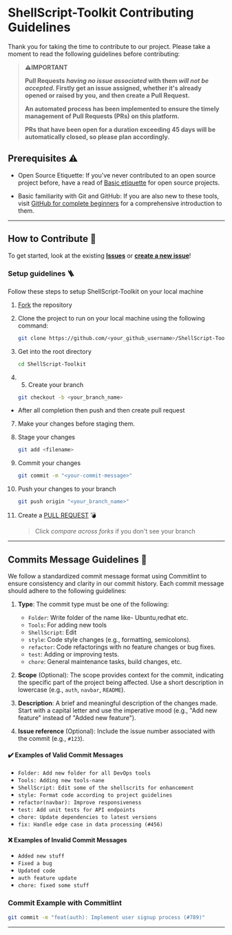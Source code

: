# ShellScript-Toolkit Contributing Guidelines
Thank you for taking the time to contribute to our project. Please take a moment to read the following guidelines before contributing:

> **⚠️IMPORTANT**
>
> **Pull Requests _having no issue associated_ with them _will not be accepted_. Firstly get an issue assigned, whether it's already opened or raised by you, and then create a Pull Request.**
>
> **An automated process has been implemented to ensure the timely management of Pull Requests (PRs) on this platform.**
>
> **PRs that have been open for a duration exceeding 45 days will be automatically closed, so please plan accordingly.**

## Prerequisites ⚠️

- Open Source Etiquette: If you've never contributed to an open source project before, have a read of [Basic etiquette](https://developer.mozilla.org/en-US/docs/MDN/Community/Open_source_etiquette) for open source projects.

- Basic familiarity with Git and GitHub: If you are also new to these tools, visit [GitHub for complete beginners](https://developer.mozilla.org/en-US/docs/MDN/Contribute/GitHub_beginners) for a comprehensive introduction to them.

---

## How to Contribute 🤔

To get started, look at the existing [**Issues**](https://github.com/mdazfar2/ShellScript-Toolkit) or [**create a new issue**](https://github.com/mdazfar2/ShellScript-Toolkit/issues/new/choose)!

### Setup guidelines 🪜
Follow these steps to setup ShellScript-Toolkit on your local machine
1. [Fork](https://github.com/mdazfar2/ShellScript-Toolkit/fork) the repository
2. Clone the project to run on your local machine using the following command:

    ```sh
   git clone https://github.com/<your_github_username>/ShellScript-Toolkit.git
   ```

3. Get into the root directory

   ```sh
   cd ShellScript-Toolkit
   ```

4. 5. Create your branch

   ```sh
   git checkout -b <your_branch_name>
   ```

- After all completion then push and then create pull request

7. Make your changes before staging them.

8. Stage your changes

   ```sh
   git add <filename>
   ```

9. Commit your changes

   ```sh
   git commit -m "<your-commit-message>"
   ```

10. Push your changes to your branch

    ```sh
    git push origin "<your_branch_name>"
    ```

11. Create a [PULL REQUEST](https://github.com/mdazfar2/ShellScript-Toolkit/compare) 💣

    > Click _compare across forks_ if you don't see your branch

---

## Commits Message Guidelines 💬

We follow a standardized commit message format using Commitlint to ensure consistency and clarity in our commit history. Each commit message should adhere to the following guidelines:

1. **Type**: The commit type must be one of the following:

   - `Folder`: Write folder of the name like- Ubuntu,redhat etc.
   - `Tools`: For adding new tools
   - `ShellScript`: Edit 
   - `style`: Code style changes (e.g., formatting, semicolons).
   - `refactor`: Code refactorings with no feature changes or bug fixes.
   - `test`: Adding or improving tests.
   - `chore`: General maintenance tasks, build changes, etc.

2. **Scope** (Optional): The scope provides context for the commit, indicating the specific part of the project being affected. Use a short description in lowercase (e.g., `auth`, `navbar`, `README`).

3. **Description**: A brief and meaningful description of the changes made. Start with a capital letter and use the imperative mood (e.g., "Add new feature" instead of "Added new feature").

4. **Issue reference** (Optional): Include the issue number associated with the commit (e.g., `#123`).

#### ✔️ Examples of Valid Commit Messages

- `Folder: Add new folder for all DevOps tools`
- `Tools: Adding new tools-nane`
- `ShellScript: Edit some of the shellscrits for enhancement`
- `style: Format code according to project guidelines`
- `refactor(navbar): Improve responsiveness`
- `test: Add unit tests for API endpoints`
- `chore: Update dependencies to latest versions`
- `fix: Handle edge case in data processing (#456)`

#### ❌ Examples of Invalid Commit Messages

- `Added new stuff`
- `Fixed a bug`
- `Updated code`
- `auth feature update`
- `chore: fixed some stuff`

### Commit Example with Commitlint

```bash
git commit -m "feat(auth): Implement user signup process (#789)"
```

---





